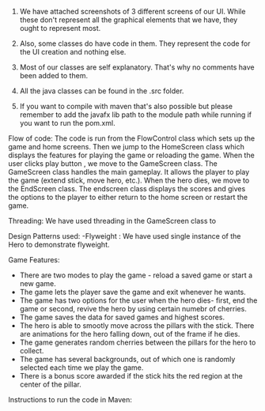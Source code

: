 1) We have attached screenshots of 3 different screens of our UI. While these don't represent
all the graphical elements that we have, they ought to represent most.


2) Also, some classes do have code in them. They represent the code
for the UI creation and nothing else.


3) Most of our classes are self explanatory. That's why no comments have been
added to them.


4) All the java classes can be found in the .src folder.


5) If you want to compile with maven that's also possible but please
remember to add the javafx lib path to the module path while running
if you want to run the pom.xml.

Flow of code:
The code is run from the FlowControl class which sets up the game and home screens. Then we jump to the HomeScreen class which displays the features for playing the game or reloading the game. When the user clicks play button , we move to the GameScreen class. The GameScreen class handles the main gameplay. It allows the player to play the game (extend stick, move hero, etc.). When the hero dies, we move to the EndScreen class. The endscreen class displays the scores and gives the options to the player to either return to the home screen or restart the game.


Threading:
We have used threading in the GameScreen class to 

Design Patterns used:
-Flyweight : We have used single instance of the Hero to demonstrate flyweight.


Game Features:
- There are two modes to play the game - reload a saved game or start a new game.
- The game lets the player save the game and exit whenever he wants.
- The game has two options for the user when the hero dies- first, end the game or second, revive the hero by using certain numebr of cherries.
- The game saves the data for saved games and highest scores.
- The hero is able to smootly move across the pillars with the stick. There are animations for the hero falling down, out of the frame if he dies.
- The game generates random cherries between the pillars for the hero to collect.
- The game has several backgrounds, out of which one is randomly selected each time we play the game.
- There is a bonus score awarded if the stick hits the red region at the center of the pillar.


Instructions to run the code in Maven:



